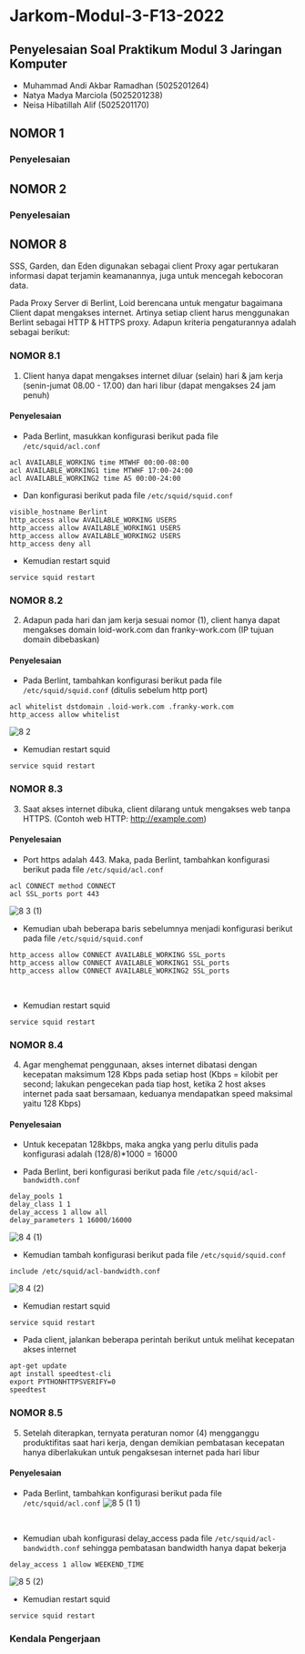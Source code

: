 # Jarkom-Modul-3-F13-2022

## Penyelesaian Soal Praktikum Modul 3 Jaringan Komputer

* Muhammad Andi Akbar Ramadhan (5025201264)
* Natya Madya Marciola	(5025201238)
* Neisa Hibatillah Alif	(5025201170)

## NOMOR 1

### Penyelesaian


## NOMOR 2

### Penyelesaian


## NOMOR 8
SSS, Garden, dan Eden digunakan sebagai client Proxy agar pertukaran informasi dapat terjamin keamanannya, juga untuk mencegah kebocoran data. </br>

Pada Proxy Server di Berlint, Loid berencana untuk mengatur bagaimana Client dapat mengakses internet. Artinya setiap client harus menggunakan Berlint sebagai HTTP & HTTPS proxy. Adapun kriteria pengaturannya adalah sebagai berikut: </br>

### NOMOR 8.1
1. Client hanya dapat mengakses internet diluar (selain) hari & jam kerja (senin-jumat 08.00 - 17.00) dan hari libur (dapat mengakses 24 jam penuh)

#### Penyelesaian
- Pada Berlint, masukkan konfigurasi berikut pada file ```/etc/squid/acl.conf```
```
acl AVAILABLE_WORKING time MTWHF 00:00-08:00
acl AVAILABLE_WORKING1 time MTWHF 17:00-24:00
acl AVAILABLE_WORKING2 time AS 00:00-24:00
```

- Dan konfigurasi berikut pada file ```/etc/squid/squid.conf```
```
visible_hostname Berlint
http_access allow AVAILABLE_WORKING USERS
http_access allow AVAILABLE_WORKING1 USERS
http_access allow AVAILABLE_WORKING2 USERS
http_access deny all
```

- Kemudian restart squid
```
service squid restart
```

### NOMOR 8.2
2. Adapun pada hari dan jam kerja sesuai nomor (1), client hanya dapat mengakses domain loid-work.com dan franky-work.com (IP tujuan domain dibebaskan)

#### Penyelesaian
- Pada Berlint, tambahkan konfigurasi berikut pada file ```/etc/squid/squid.conf``` (ditulis sebelum http port)
```
acl whitelist dstdomain .loid-work.com .franky-work.com
http_access allow whitelist
```
![8 2](https://user-images.githubusercontent.com/72701806/201578157-67a8a83c-dafa-4aa5-b811-7da0d30a1cae.png)
</br>

- Kemudian restart squid
```
service squid restart
``` 

### NOMOR 8.3
3. Saat akses internet dibuka, client dilarang untuk mengakses web tanpa HTTPS. (Contoh web HTTP: http://example.com)

#### Penyelesaian
- Port https adalah 443. Maka, pada Berlint, tambahkan konfigurasi berikut pada file ```/etc/squid/acl.conf```
```
acl CONNECT method CONNECT
acl SSL_ports port 443
```
![8 3 (1)](https://user-images.githubusercontent.com/72701806/201578225-88b2793a-b04e-4e6c-9833-db9c09edf37d.png)
</br>

- Kemudian ubah beberapa baris sebelumnya menjadi konfigurasi berikut pada file ```/etc/squid/squid.conf```
```
http_access allow CONNECT AVAILABLE_WORKING SSL_ports
http_access allow CONNECT AVAILABLE_WORKING1 SSL_ports
http_access allow CONNECT AVAILABLE_WORKING2 SSL_ports
```
</br>

- Kemudian restart squid
```
service squid restart
```

### NOMOR 8.4
4. Agar menghemat penggunaan, akses internet dibatasi dengan kecepatan maksimum 128 Kbps pada setiap host (Kbps = kilobit per second; lakukan pengecekan pada tiap host, ketika 2 host akses internet pada saat bersamaan, keduanya mendapatkan speed maksimal yaitu 128 Kbps)

#### Penyelesaian
- Untuk kecepatan 128kbps, maka angka yang perlu ditulis pada konfigurasi adalah (128/8)*1000 = 16000

- Pada Berlint, beri konfigurasi berikut pada file ```/etc/squid/acl-bandwidth.conf```
```
delay_pools 1
delay_class 1 1
delay_access 1 allow all
delay_parameters 1 16000/16000
```
![8 4 (1)](https://user-images.githubusercontent.com/72701806/201578286-cc499abd-c28b-4000-80cc-f6f389054903.png)
</br>

- Kemudian tambah konfigurasi berikut pada file ```/etc/squid/squid.conf```
```
include /etc/squid/acl-bandwidth.conf
```
![8 4 (2)](https://user-images.githubusercontent.com/72701806/201578318-70fa1eff-b273-4b6a-bd70-064f76c1bdab.png)
</br>

- Kemudian restart squid
```
service squid restart
```

- Pada client, jalankan beberapa perintah berikut untuk melihat kecepatan akses internet
```
apt-get update
apt install speedtest-cli
export PYTHONHTTPSVERIFY=0
speedtest
```

### NOMOR 8.5
5. Setelah diterapkan, ternyata peraturan nomor (4) mengganggu produktifitas saat hari kerja, dengan demikian pembatasan
kecepatan hanya diberlakukan untuk pengaksesan internet pada hari libur

#### Penyelesaian
- Pada Berlint, tambahkan konfigurasi berikut pada file ```/etc/squid/acl.conf```
![8 5 (1 1)](https://user-images.githubusercontent.com/72701806/201578759-4b1386ec-2c40-4ef5-aea9-694a9244bf86.png)
</br>

- Kemudian ubah konfigurasi delay_access pada file ```/etc/squid/acl-bandwidth.conf``` sehingga pembatasan bandwidth hanya dapat bekerja
```
delay_access 1 allow WEEKEND_TIME
```
![8 5 (2)](https://user-images.githubusercontent.com/72701806/201578393-7f09cafd-771a-4517-8c7a-c2e63c77e2e0.png)
</br>

- Kemudian restart squid
```
service squid restart
```


### Kendala Pengerjaan

